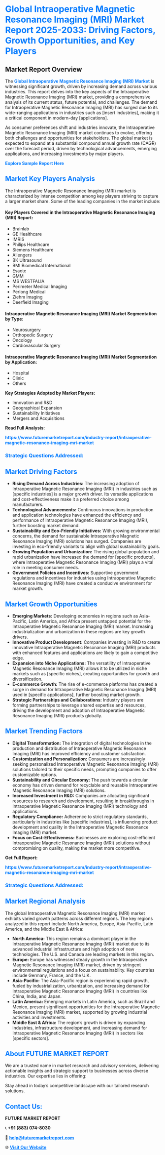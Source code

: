 <h1 style="color: #007BFF;">Global Intraoperative Magnetic Resonance Imaging (MRI) Market Report 2025-2033: Driving Factors, Growth Opportunities, and Key Players</h1>

<section id="overview">
<h2>Market Report Overview</h2>
<p>The <a href="https://www.futuremarketreport.com/industry-report/intraoperative-magnetic-resonance-imaging-mri-market" style="color: #007BFF; text-decoration: none;"><strong>Global Intraoperative Magnetic Resonance Imaging (MRI) Market</strong></a> is witnessing significant growth, driven by increasing demand across various industries. This report delves into the key aspects of the Intraoperative Magnetic Resonance Imaging (MRI) market, providing a comprehensive analysis of its current status, future potential, and challenges. The demand for Intraoperative Magnetic Resonance Imaging (MRI) has surged due to its wide-ranging applications in industries such as [insert industries], making it a critical component in modern-day [applications].</p>
<p>As consumer preferences shift and industries innovate, the Intraoperative Magnetic Resonance Imaging (MRI) market continues to evolve, offering both challenges and opportunities for stakeholders. The global market is expected to expand at a substantial compound annual growth rate (CAGR) over the forecast period, driven by technological advancements, emerging applications, and increasing investments by major players.</p>
</section>

<section id="overview">
<p><a href="https://www.futuremarketreport.com/request-sample/reportId=36067" style="color: #007BFF; text-decoration: none;"><strong>Explore Sample Report Here</strong></a></p>
</section>

<section id="key-players">
<h2 style="color: #007BFF;">Market Key Players Analysis</h2>
<p>The Intraoperative Magnetic Resonance Imaging (MRI) market is characterized by intense competition among key players striving to capture a larger market share. Some of the leading companies in the market include:</p>
<h4>Key Players Covered in the Intraoperative Magnetic Resonance Imaging (MRI) Report:</h4>
<ul><li>Brainlab</li><li>GE Healthcare</li><li>IMRIS</li><li>Philips Healthcare</li><li>Siemens Healthcare</li><li>Allengers</li><li>BK Ultrasound</li><li>BMI Biomedical International</li><li>Esaote</li><li>GMM</li><li>MS WESTFALIA</li><li>Perimeter Medical Imaging</li><li>Perlong Medical</li><li>Ziehm Imaging</li><li>Deerfield Imaging</li></ul>
<h4>Intraoperative Magnetic Resonance Imaging (MRI) Market Segmentation by Type:</h4>
<ul><li>Neurosurgery</li><li>Orthopedic Surgery</li><li>Oncology</li><li>Cardiovascular Surgery</li></ul>

<h4>Intraoperative Magnetic Resonance Imaging (MRI) Market Segmentation by Application:</h4>
<ul><li>Hospital</li><li>Clinic</li><li>Others</li></ul>
<p><strong>Key Strategies Adopted by Market Players:</strong></p>
<ul>
<li>Innovation and R&D</li>
<li>Geographical Expansion</li>
<li>Sustainability Initiatives</li>
<li>Mergers and Acquisitions</li>
</ul>
</section>

<section>
<p><strong>Read Full Analysis: </strong></p><a href="https://www.futuremarketreport.com/industry-report/intraoperative-magnetic-resonance-imaging-mri-market" style="color: #007BFF; text-decoration: none;"><strong>https://www.futuremarketreport.com/industry-report/intraoperative-magnetic-resonance-imaging-mri-market</strong></a>
<h3 style="color: #007BFF;">Strategic Questions Addressed:</h3>
</section>

<section id="driving-factors">
<h2 style="color: #007BFF;">Market Driving Factors</h2>
<ul>
<li><strong>Rising Demand Across Industries:</strong> The increasing adoption of Intraoperative Magnetic Resonance Imaging (MRI) in industries such as [specific industries] is a major growth driver. Its versatile applications and cost-effectiveness make it a preferred choice among manufacturers.</li>
<li><strong>Technological Advancements:</strong> Continuous innovations in production and application technologies have enhanced the efficiency and performance of Intraoperative Magnetic Resonance Imaging (MRI), further boosting market demand.</li>
<li><strong>Sustainability and Eco-Friendly Initiatives:</strong> With growing environmental concerns, the demand for sustainable Intraoperative Magnetic Resonance Imaging (MRI) solutions has surged. Companies are investing in eco-friendly variants to align with global sustainability goals.</li>
<li><strong>Growing Population and Urbanization:</strong> The rising global population and rapid urbanization have increased the demand for [specific products], where Intraoperative Magnetic Resonance Imaging (MRI) plays a vital role in meeting consumer needs.</li>
<li><strong>Government Policies and Incentives:</strong> Supportive government regulations and incentives for industries using Intraoperative Magnetic Resonance Imaging (MRI) have created a conducive environment for market growth.</li>
</ul>
</section>

<section id="growth-opportunities">
<h2 style="color: #007BFF;">Market Growth Opportunities</h2>
<ul>
<li><strong>Emerging Markets:</strong> Developing economies in regions such as Asia-Pacific, Latin America, and Africa present untapped potential for the Intraoperative Magnetic Resonance Imaging (MRI) market. Increasing industrialization and urbanization in these regions are key growth drivers.</li>
<li><strong>Innovative Product Development:</strong> Companies investing in R&D to create innovative Intraoperative Magnetic Resonance Imaging (MRI) products with enhanced features and applications are likely to gain a competitive edge.</li>
<li><strong>Expansion into Niche Applications:</strong> The versatility of Intraoperative Magnetic Resonance Imaging (MRI) allows it to be utilized in niche markets such as [specific niches], creating opportunities for growth and diversification.</li>
<li><strong>E-commerce Growth:</strong> The rise of e-commerce platforms has created a surge in demand for Intraoperative Magnetic Resonance Imaging (MRI) used in [specific applications], further boosting market growth.</li>
<li><strong>Strategic Partnerships and Collaborations:</strong> Industry players are forming partnerships to leverage shared expertise and resources, driving the development and adoption of Intraoperative Magnetic Resonance Imaging (MRI) products globally.</li>
</ul>
</section>

<section id="trending-factors">
<h2 style="color: #007BFF;">Market Trending Factors</h2>
<ul>
<li><strong>Digital Transformation:</strong> The integration of digital technologies in the production and distribution of Intraoperative Magnetic Resonance Imaging (MRI) has improved efficiency and customer satisfaction.</li>
<li><strong>Customization and Personalization:</strong> Consumers are increasingly seeking personalized Intraoperative Magnetic Resonance Imaging (MRI) solutions tailored to their specific needs, prompting companies to offer customizable options.</li>
<li><strong>Sustainability and Circular Economy:</strong> The push towards a circular economy has driven demand for recyclable and reusable Intraoperative Magnetic Resonance Imaging (MRI) solutions.</li>
<li><strong>Increased Investment in R&D:</strong> Companies are allocating significant resources to research and development, resulting in breakthroughs in Intraoperative Magnetic Resonance Imaging (MRI) technology and applications.</li>
<li><strong>Regulatory Compliance:</strong> Adherence to strict regulatory standards, particularly in industries like [specific industries], is influencing product development and quality in the Intraoperative Magnetic Resonance Imaging (MRI) market.</li>
<li><strong>Focus on Cost-Effectiveness:</strong> Businesses are exploring cost-efficient Intraoperative Magnetic Resonance Imaging (MRI) solutions without compromising on quality, making the market more competitive.</li>
</ul>
</section>

<section>
<p><strong>Get Full Report: </strong></p><a href="https://www.futuremarketreport.com/industry-report/intraoperative-magnetic-resonance-imaging-mri-market" style="color: #007BFF; text-decoration: none;"><strong>https://www.futuremarketreport.com/industry-report/intraoperative-magnetic-resonance-imaging-mri-market</strong></a>
<h3 style="color: #007BFF;">Strategic Questions Addressed:</h3>
</section>


<section id="regional-analysis">
<h2 style="color: #007BFF;">Market Regional Analysis</h2>
<p>The global Intraoperative Magnetic Resonance Imaging (MRI) market exhibits varied growth patterns across different regions. The key regions analyzed in this report include North America, Europe, Asia-Pacific, Latin America, and the Middle East & Africa:</p>
<ul>
<li><strong>North America:</strong> This region remains a dominant player in the Intraoperative Magnetic Resonance Imaging (MRI) market due to its advanced industrial infrastructure and high adoption of new technologies. The U.S. and Canada are leading markets in this region.</li>
<li><strong>Europe:</strong> Europe has witnessed steady growth in the Intraoperative Magnetic Resonance Imaging (MRI) market, driven by stringent environmental regulations and a focus on sustainability. Key countries include Germany, France, and the U.K.</li>
<li><strong>Asia-Pacific:</strong> The Asia-Pacific region is experiencing rapid growth, fueled by industrialization, urbanization, and increasing demand for Intraoperative Magnetic Resonance Imaging (MRI) in countries like China, India, and Japan.</li>
<li><strong>Latin America:</strong> Emerging markets in Latin America, such as Brazil and Mexico, present significant opportunities for the Intraoperative Magnetic Resonance Imaging (MRI) market, supported by growing industrial activities and investments.</li>
<li><strong>Middle East & Africa:</strong> The region’s growth is driven by expanding industries, infrastructure development, and increasing demand for Intraoperative Magnetic Resonance Imaging (MRI) in sectors like [specific sectors].</li>
</ul>
</section>

<footer>
<h2 style="color: #007BFF;">About FUTURE MARKET REPORT</h2>
<p>We are a trusted name in market research and advisory services, delivering actionable insights and strategic support to businesses across diverse industries. Our expertise lies in offering:</p>

<p>Stay ahead in today’s competitive landscape with our tailored research solutions.</p>

<h2 style="color: #007BFF;">Contact Us:</h2>
<p><strong>FUTURE MARKET REPORT</strong></p>
<p>📞 <strong>+91 (883) 074-8030</strong></p>
<p>📧 <strong><a href="mailto:help@futuremarketreport.com" style="color: #007BFF;">help@futuremarketreport.com</a></strong></p>
<p>🌐 <strong><a href="https://www.futuremarketreport.com/" style="color: #007BFF;">Visit Our Website</a></strong></p>
</footer>